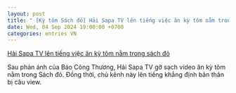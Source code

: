 ```yaml
---
layout: post
title: " [Kỳ tôm Sách đỏ] Hải Sapa TV lên tiếng việc ăn kỳ tôm nằm trong sách đỏ"
date: Wed, 04 Sep 2024 19:00:00 +0700
categories: entries VN
---
```

[Hải Sapa TV lên tiếng việc ăn kỳ tôm nằm trong sách đỏ](https://congthuong.vn/hai-sapa-tv-len-tieng-viec-an-ky-tom-nam-trong-sach-do-343356.html)

Sau phản ánh của Báo Công Thương, Hải Sapa TV gỡ sạch video ăn kỳ tôm nằm trong Sách đỏ. Đồng thời, chủ kênh này lên tiếng khẳng định bản thân bị câu view.

